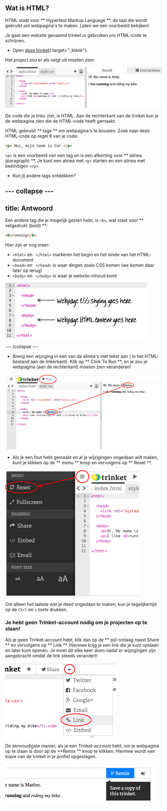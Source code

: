 ## Wat is HTML?

HTML staat voor ** Hypertext Markup Language **, de taal die wordt gebruikt om webpagina's te maken. Laten we een voorbeeld bekijken!

Je gaat een website genaamd trinket.io gebruiken om HTML-code te schrijven.

+ Open [deze trinket](http://jumpto.cc/web-intro){:target="_blank"}.

Het project zou er als volgt uit moeten zien:

![screenshot](images/birthday-starter.png)

De code die je links ziet, is HTML. Aan de rechterkant van de trinket kun je de webpagina zien die de HTML-code heeft gemaakt.

HTML gebruikt ** tags ** om webpagina's te bouwen. Zoek naar deze HTML-code op regel 8 van je code:

```html
<p> Hoi, mijn naam is Cor.</p>
```

`<p>` is een voorbeeld van een tag en is een afkorting voor ** alinea (paragraph) **. Je kunt een alinea met `<p>` starten en een alinea met beëindigen `</p>`.

+ Kun jij andere tags ontdekken?

## \--- collapse \---

## title: Antwoord

Een andere tag die je mogelijk gezien hebt, is `<b>`, wat staat voor ** vetgedrukt (bold) **:

```html
<b>running</b>
```

Hier zijn er nog meer:

+ `<html>` en ` </html>` markeren het begin en het einde van het HTML-document
+ `<head>` en ` </head>` is waar dingen zoals CSS komen (we komen daar later op terug)
+ `<body>` en ` </body>` is waar je website-inhoud komt

![screenshot](images/birthday-head-body.png)

\--- /collapse \---

+ Breng een wijziging in een van de alinea's met tekst aan ( in het HTML-bestand aan de linkerkant). Klik op ** Click To Run **, en je zou je webpagina (aan de rechterkant) moeten zien veranderen!

![screenshot](images/birthday-edit-html.png)

+ Als je een fout hebt gemaakt en al je wijzigingen ongedaan wilt maken, kunt je klikken op de ** menu ** knop en vervolgens op ** Reset **.

![screenshot](images/birthday-reset.png)

Om alleen het laatste wat je deed ongedaan te maken, kun je tegelijkertijd op de ` Ctrl ` en ` z ` toets drukken.

### Je hebt geen Trinket-account nodig om je projecten op te slaan!

Als je geen Trinket-account hebt, klik dan op de ** pijl-omlaag naast Share ** en vervolgens op ** Link **. Hiermee krijg je een link die je kunt opslaan en later kunt openen. Je moet dit elke keer doen nadat er wijzigingen zijn aangebracht omdat de link steeds verandert!

![screenshot](images/birthday-link.png)

De eenvoudigste manier, als je een Trinket-account hebt, om je webpagina op te slaan is door op de **Remix ** knop te klikken. Hiermee wordt een kopie van de trinket in je profiel opgeslagen.

![screenshot](images/birthday-remix.png)
